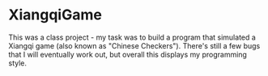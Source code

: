 # XiangqiGame
This was a class project - my task was to build a program that simulated a Xiangqi game (also known as "Chinese Checkers").
There's still a few bugs that I will eventually work out, but overall this displays my programming style.
